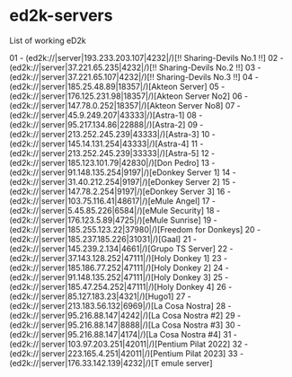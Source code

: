 # ed2k-servers

List of working eD2k

01 - (ed2k://|server|193.233.203.107|4232|/)[!! Sharing-Devils No.1 !!]
02 - (ed2k://|server|37.221.65.235|4232|/)[!! Sharing-Devils No.2 !!]
03 - (ed2k://|server|37.221.65.107|4232|/)[!! Sharing-Devils No.3 !!]
04 - (ed2k://|server|185.25.48.89|18357|/)[Akteon Server]
05 - (ed2k://|server|176.125.231.98|18357|/)[Akteon Server No2]
06 - (ed2k://|server|147.78.0.252|18357|/)[Akteon Server No8]
07 - (ed2k://|server|45.9.249.207|43333|/)[Astra-1]
08 - (ed2k://|server|95.217.134.86|22888|/)[Astra-2]
09 - (ed2k://|server|213.252.245.239|43333|/)[Astra-3]
10 - (ed2k://|server|145.14.131.254|43333|/)[Astra-4]
11 - (ed2k://|server|213.252.245.239|33333|/)[Astra-5]
12 - (ed2k://|server|185.123.101.79|42830|/)[Don Pedro]
13 - (ed2k://|server|91.148.135.254|9197|/)[eDonkey Server 1]
14 - (ed2k://|server|31.40.212.254|9197|/)[eDonkey Server 2]
15 - (ed2k://|server|147.78.2.254|9197|/)[eDonkey Server 3]
16 - (ed2k://|server|103.75.116.41|48617|/)[eMule Angel]
17 - (ed2k://|server|5.45.85.226|6584|/)[eMule Security]
18 - (ed2k://|server|176.123.5.89|4725|/)[eMule Sunrise]
19 - (ed2k://|server|185.255.123.22|37980|/)[Freedom for Donkeys]
20 - (ed2k://|server|185.237.185.226|31031|/)[Gaal]
21 - (ed2k://|server|145.239.2.134|4661|/)[Grupo TS Server]
22 - (ed2k://|server|37.143.128.252|47111|/)[Holy Donkey 1]
23 - (ed2k://|server|185.186.77.252|47111|/)[Holy Donkey 2]
24 - (ed2k://|server|91.148.135.252|47111|/)[Holy Donkey 3]
25 - (ed2k://|server|185.47.254.252|47111|/)[Holy Donkey 4]
26 - (ed2k://|server|85.127.183.23|4321|/)[Hugo1]
27 - (ed2k://|server|213.183.56.132|6969|/)[La Cosa Nostra]
28 - (ed2k://|server|95.216.88.147|4242|/)[La Cosa Nostra #2]
29 - (ed2k://|server|95.216.88.147|8888|/)[La Cosa Nostra #3]
30 - (ed2k://|server|95.216.88.147|4174|/)[La Cosa Nostra #4]
31 - (ed2k://|server|103.97.203.251|42011|/)[Pentium Pilat 2022]
32 - (ed2k://|server|223.165.4.251|42011|/)[Pentium Pilat 2023]
33 - (ed2k://|server|176.33.142.139|4232|/)[T emule server]
